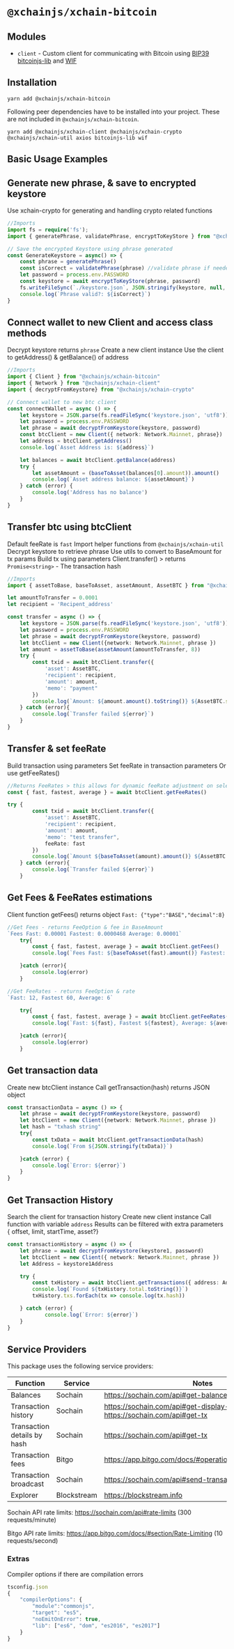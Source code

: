 # `@xchainjs/xchain-bitcoin`

## Modules

- `client` - Custom client for communicating with Bitcoin using [BIP39](https://github.com/bitcoinjs/bip39) [bitcoinjs-lib](https://github.com/bitcoinjs/bitcoinjs-lib) and [WIF](https://github.com/bitcoinjs/wif)

## Installation

```
yarn add @xchainjs/xchain-bitcoin
```

Following peer dependencies have to be installed into your project. These are not included in `@xchainjs/xchain-bitcoin`.

```
yarn add @xchainjs/xchain-client @xchainjs/xchain-crypto @xchainjs/xchain-util axios bitcoinjs-lib wif
```

## Basic Usage Examples

## Generate new phrase, & save to encrypted keystore

Use xchain-crypto for generating and handling crypto related functions

```ts
//Imports
import fs = require('fs'); 
import { generatePhrase, validatePhrase, encryptToKeyStore } from "@xchainjs/xchain-crypto"

// Save the encrypted Keystore using phrase generated
const GenerateKeystore = async() => {
    const phrase = generatePhrase()
    const isCorrect = validatePhrase(phrase) //validate phrase if needed returns Boolean
    let password = process.env.PASSWORD
    const keystore = await encryptToKeyStore(phrase, password)  
    fs.writeFileSync(`./keystore.json`, JSON.stringify(keystore, null, 4), 'utf8')
    console.log(`Phrase valid?: ${isCorrect}`)
}

```

## Connect wallet to new Client and access class methods

Decrypt keystore returns `phrase` 
Create a new client instance
Use the client to getAddress() & getBalance() of address

```ts
//Imports
import { Client } from "@xchainjs/xchain-bitcoin"
import { Network } from "@xchainjs/xchain-client"
import { decryptFromKeystore} from "@xchainjs/xchain-crypto"

// Connect wallet to new btc client 
const connectWallet = async () => {
    let keystore = JSON.parse(fs.readFileSync('keystore.json', 'utf8'))
    let password = process.env.PASSWORD
    let phrase = await decryptFromKeystore(keystore, password)
    const btcClient = new Client({ network: Network.Mainnet, phrase})
    let address = btcClient.getAddress()     
    console.log(`Asset Address is: ${address}`)

    let balances = await btcClient.getBalance(address)
    try { 
        let assetAmount = (baseToAsset(balances[0].amount)).amount()
        console.log(`Asset address balance: ${assetAmount}`)
    } catch (error) {
        console.log('Address has no balance')
    }
}
```

## Transfer btc using btcClient
Default feeRate is `fast`
Import helper functions from `@xchainjs/xchain-util`
Decrypt keystore to retrieve phrase
Use utils to convert to BaseAmount for tx params
Build tx using parameters 
Client.transfer() > returns `Promise<string>` - The transaction hash 

```ts 
//Imports
import { assetToBase, baseToAsset, assetAmount, AssetBTC } from "@xchainjs/xchain-util"

let amountToTransfer = 0.0001
let recipient = 'Recipent_address'

const transfer = async () => {
    let keystore = JSON.parse(fs.readFileSync('keystore.json', 'utf8'))
    let password = process.env.PASSWORD
    let phrase = await decryptFromKeystore(keystore, password)
    let btcClient = new Client({network: Network.Mainnet, phrase })
    let amount = assetToBase(assetAmount(amountToTransfer, 8))
    try {
        const txid = await btcClient.transfer({
            'asset': AssetBTC,
            'recipient': recipient,
            'amount': amount,
            'memo': "payment"
        })
        console.log(`Amount: ${amount.amount().toString()} ${AssetBTC.symbol} Transaction id: ${txid}`)
    } catch (error){
        console.log(`Transfer failed ${error}`)
    }
}

```

## Transfer & set feeRate 

Build transaction using parameters
Set feeRate in transaction parameters
Or use getFeeRates()
```ts
//Returns FeeRates > this allows for dynamic feeRate adjustment on selection
const { fast, fastest, average } = await btcClient.getFeeRates()

try {
        const txid = await btcClient.transfer({
            'asset': AssetBTC,
            'recipient': recipient,
            'amount': amount,
            'memo': "test transfer",
            feeRate: fast
        })
        console.log(`Amount ${baseToAsset(amount).amount()} ${AssetBTC.symbol} Transaction id ${txid}`)
    } catch (error){
        console.log(`Transfer failed ${error}`)
    }
```

## Get Fees & FeeRates estimations

Client function getFees() returns object
`Fast: {"type":"BASE","decimal":8}`

```ts
//Get Fees - returns FeeOption & fee in BaseAmount 
`Fees Fast: 0.00001 Fastest: 0.0000468 Average: 0.00001`
    try{
        const { fast, fastest, average } = await btcClient.getFees()
        console.log(`Fees Fast: ${baseToAsset(fast).amount()} Fastest: ${baseToAsset(fastest).amount()} Average: ${baseToAsset(average).amount()}`)

    }catch (error){
        console.log(error)
    }

//Get FeeRates - returns FeeOption & rate  
`Fast: 12, Fastest 60, Average: 6`

    try{
        const { fast, fastest, average } = await btcClient.getFeeRates()
        console.log(`Fast: ${fast}, Fastest ${fastest}, Average: ${average}`)

    }catch (error){
        console.log(error)
    }

```

## Get transaction data
Create new btcClient instance
Call getTransaction(hash) returns JSON object
```ts
const transactionData = async () => {
    let phrase = await decryptFromKeystore(keystore, password)
    let btcClient = new Client({network: Network.Mainnet, phrase })
    let hash = "txhash string" 
    try{
        const txData = await btcClient.getTransactionData(hash)
        console.log(`From ${JSON.stringify(txData)}`)

    }catch (error) {
        console.log(`Error: ${error}`)
    }
}

```

## Get Transaction History
Search the client for transaction history 
Create new client instance
Call function with variable `address` 
Results can be filtered with extra parameters { offset, limit, startTime, asset?}

```ts
const transactionHistory = async () => {
    let phrase = await decryptFromKeystore(keystore1, password)
    let btcClient = new Client({ network: Network.Mainnet, phrase })
    let Address = keystore1Address

    try {
        const txHistory = await btcClient.getTransactions({ address: Address, limit: 4 })
        console.log(`Found ${txHistory.total.toString()}`)
        txHistory.txs.forEach(tx => console.log(tx.hash))

    } catch (error) {
            console.log(`Error: ${error}`)
    }
}

```

## Service Providers

This package uses the following service providers:

| Function                    | Service     | Notes                                                                            |
| --------------------------- | ----------- | -------------------------------------------------------------------------------- |
| Balances                    | Sochain     | https://sochain.com/api#get-balance                                              |
| Transaction history         | Sochain     | https://sochain.com/api#get-display-data-address, https://sochain.com/api#get-tx |
| Transaction details by hash | Sochain     | https://sochain.com/api#get-tx                                                   |
| Transaction fees            | Bitgo       | https://app.bitgo.com/docs/#operation/v2.tx.getfeeestimate                       |
| Transaction broadcast       | Sochain     | https://sochain.com/api#send-transaction                                         |
| Explorer                    | Blockstream | https://blockstream.info                                                         |

Sochain API rate limits: https://sochain.com/api#rate-limits (300 requests/minute)

Bitgo API rate limits: https://app.bitgo.com/docs/#section/Rate-Limiting (10 requests/second)

### Extras

Compiler options if there are compilation errors

```js
tsconfig.json
{
    "compilerOptions": {
        "module":"commonjs",
        "target": "es5",
        "noEmitOnError": true,
        "lib": ["es6", "dom", "es2016", "es2017"]
    }
}
```



